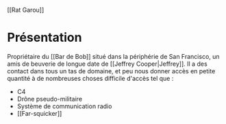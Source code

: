 [[Rat Garou]]
# Présentation
Propriétaire du [[Bar de Bob]] situé dans la périphérie de San Francisco, un amis de beuverie de longue date de [[Jeffrey Cooper|Jeffrey]].
Il a des contact dans tous un tas de domaine, et peu nous donner accès en petite quantité à de nombreuses choses difficile d'accès tel que :
* C4
* Drône pseudo-militaire
* Système de communication radio
* [[Far-squicker]]